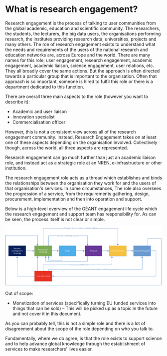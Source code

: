 # What is research engagement?

Research engagement is the process of talking to user communities from the global academic, education and scientific community. The researchers, the students, the lecturers, the big data users, the organisations performing research, the institutes providing research data, universities, projects and many others. The roe of research engagement exists to understand what the needs and requirements of the users of the national research and education networks are, across Europe and the world. There are many names for this role; user engagement, research engagement, academic engagement, academic liaison, science engagement, user relations, etc. They all broadly cover the same actions. But the approach is often directed towards a particular group that is important to the organisation. Often that approach is so important, someone is hired to fulfil this role or there is a department dedicated to this function.

There are overall three main aspects to the role \(however you want to describe it\):

* Academic and user liaison
* Innovation specialist
* Commercialisation officer

However, this is not a consistent view across all of the research engagement community. Instead, Research Engagement takes on at least one of these aspects depending on the organisation involved. Collectively though, across the world, all three aspects are represented.

Research engagement can go much further than just an academic liaison role, and instead act as a strategic role at an NREN, e-infrastructure or other institution.

The research engagement role acts as a thread which establishes and binds the relationships between the organisation they work for and the users of that organisation's services. In some circumstances, The role also oversees the progression of a service, from the requirements gathering, design, procurement, implementation and then into operation and support.

Below is a high-level overview of the GÉANT engagement life cycle which the research engagement and support team has responsibility for. As can be seen, the process itself is not clear or simple.

![](.gitbook/assets/0.png)

Out of scope:

* Monetization of services \(specifically turning EU funded services into things that can be sold\) – This will be picked up as a topic in the future and not cover it in this document.

As you can probably tell, this is not a simple role and there is a lot of disagreement about the scope of the role depending on who you talk to.

Fundamentally, where we do agree, is that the role exists to support science and to help advance global knowledge through the establishment of services to make researchers' lives easier.

